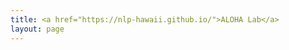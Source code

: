 ```yaml
---
title: <a href="https://nlp-hawaii.github.io/">ALOHA Lab</a>
layout: page
---
```


<!-- ## Educational Background

<b>  University of California, Davis </b> - Davis, CA
<ul>
    <li>
    Ph.D. candidate in Computer Science
    </li>
    <li>
        Advisor: <a href="http://jiaweizhang.net/">Dr. Jiawei Zhang</a>
    </li>
    <li>
        Thesis: Intelligent and reliable text summarization systems.
    </li>
</ul>

<b> Georgia Institute of Technology</b> - Atlanta, GA
<ul>
   <li>
        M.S. in Computational Science and Engineering
    </li>
       <li>
        M.S. in Electrical & Computer Engineering
    </li>
</ul>
<b> University of Illinois, Urbana and Champaign</b> - Urbana, IL
<ul>
    <li>
        B.E. in Electrical Engineering
    </li>
</ul>

## Professional Experiences

<b> AWS AI Lab </b> - Stanta Clara, CA, US
<ul>
    <li>
        Applied Scientist Intern (June 2023 - Sep. 2023)
    </li>
    <li>
        Joint optimization of retrieval-augmented generation 
    </li>
    <li>
        Mentored by <a href="https://www.amazon.science/author/lan-liu">Dr. Lan Liu</a>, <a href="https://qipeng.me/">Dr. Peng Qi</a>, <a href="https://scholar.google.com/citations?user=uW8JaBsAAAAJ&hl=en">Dr. Zhiheng Huang</a>
    </li>
</ul>

<b> Megagon Lab </b> - Mountain View, CA, US
<ul>
    <li>
        Research Scientist Intern (April 2023 - June 2023)
    </li>
    <li>
        Benchmark for explainable fine-grained text editing
    </li>
    <li>
        Mentored by <a href="https://isomap.github.io/">Dr. Hayate Iso</a>, <a href="https://sairamgv.github.io/">Dr. Sairam Gurajada</a> 
    </li>
</ul>


<b> Tencent America AI Lab </b> - Bellevue, WA, US
<ul>
    <li>
        Research Scientist Intern (June 2022 - Sep. 2022)
    </li>
    <li>
        Unsupervised multi-document summarization
    </li>
    <li>
        Mentored by <a href="https://sangwoo3.github.io/">Dr. Sangwoo Cho</a>, <a href="https://scholar.google.com/citations?user=PHoJwakAAAAJ&hl=en">Dr. Kaiqiang Song</a>
    </li>
</ul>


<b> Salesforce Research </b> - Remote, US
<ul>
<li>
    Research Intern (May 2021 - Aug. 2021)
</li>
<li>
    Abstractive summarization faithfulness and domain adaptation
</li>
<li>
Mentored by <a href="https://scholar.google.co.uk/citations?user=krh3p8AAAAAJ&hl=en">Dr. Samih Yavuz</a>, <a href="https://scholar.google.com/citations?user=H_6RQ7oAAAAJ&hl=en">Dr. Yingbo Zhou</a>
</li>
</ul>

<b> Kidswant Company</b> - Nanjing, China
<ul>
<li>
    Data mining intern (May 2018 - Aug. 2018)
</li>
<li>
    Recommendation System
</li>
</ul>


 -->







